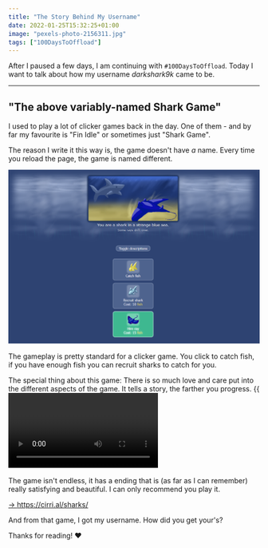 ```yaml
---
title: "The Story Behind My Username"
date: 2022-01-25T15:32:25+01:00
image: "pexels-photo-2156311.jpg"
tags: ["100DaysToOffload"]
---
```

After I paused a few days, I am continuing with `#100DaysToOffload`. Today I want to talk about how my username _darkshark9k_ came to be.

* * *
## "The above variably-named Shark Game"
I used to play a lot of clicker games back in the day. One of them - and by far my favourite is "Fin Idle" or sometimes just "Shark Game".

The reason I write it this way is, the game doesn't have *a* name. Every time you reload the page, the game is named different.

![](shark-game.png)

The gameplay is pretty standard for a clicker game. You click to catch fish, if you have enough fish you can recruit sharks to catch for you.

The special thing about this game: There is so much love and care put into the different aspects of the game.
It tells a story, the farther you progress.
{{<video src="sharks.mp4">}}

The game isn't endless, it has a ending that is (as far as I can remember) really satisfying and beautiful. I can only recommend you play it.

[ -> https://cirri.al/sharks/ ](https://cirri.al/sharks/)

And from that game, I got my username. 
How did you get your's?

Thanks for reading! ♥